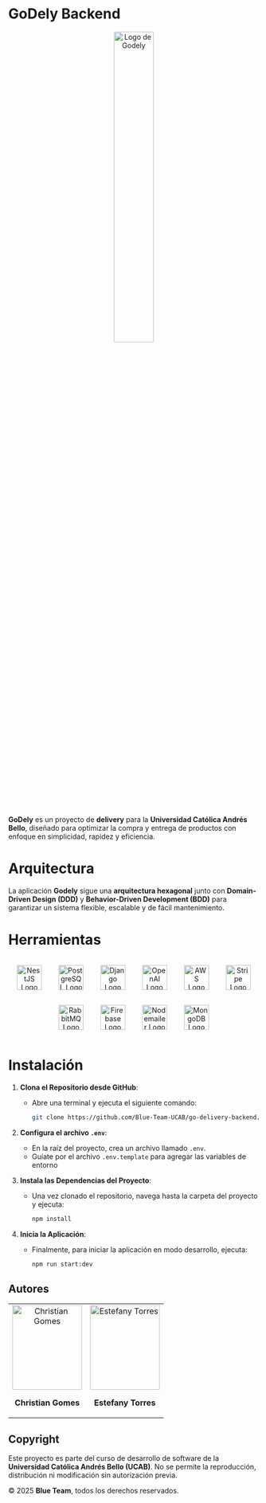 # GoDely Backend

<p align="center">
    <img src="https://godely.s3.us-east-1.amazonaws.com/logoGodely.jpg" alt="Logo de Godely" width="40%">
</p>

**GoDely** es un proyecto de **delivery** para la **Universidad Católica Andrés Bello**, diseñado para optimizar la compra y entrega de productos con enfoque en simplicidad, rapidez y eficiencia.

# Arquitectura

La aplicación **Godely** sigue una **arquitectura hexagonal** junto con **Domain-Driven Design (DDD)** y **Behavior-Driven Development (BDD)** para garantizar un sistema flexible, escalable y de fácil mantenimiento.

# Herramientas

<div align="center">
  <img src="https://nestjs.com/img/logo-small.svg" alt="NestJS Logo" width="50" style="margin: 15px;">
  <img src="https://cdn.jsdelivr.net/gh/devicons/devicon/icons/postgresql/postgresql-original.svg" alt="PostgreSQL Logo" width="50" style="margin: 15px;">
  <img src="https://cdn.jsdelivr.net/gh/devicons/devicon/icons/django/django-plain.svg" alt="Django Logo" width="50" style="margin: 15px;">
  <img src="https://godely.s3.us-east-1.amazonaws.com/OPENIA.svg" alt="OpenAI Logo" width="50" style="margin: 15px;">
  <img src="https://godely.s3.us-east-1.amazonaws.com/AWS.jpg" alt="AWS Logo" width="50" style="margin: 15px;">
  <img src="https://stripe.com/img/v3/home/twitter.png" alt="Stripe Logo" width="50" style="margin: 15px;">
  <img src="https://godely.s3.us-east-1.amazonaws.com/Rabit.png" alt="RabbitMQ Logo" width="50" style="margin: 15px;">
  <img src="https://godely.s3.us-east-1.amazonaws.com/firabese.png" alt="Firebase Logo" width="50" style="margin: 15px;">
  <img src="https://godely.s3.us-east-1.amazonaws.com/nodemailer.svg" alt="Nodemailer Logo" width="50" style="margin: 15px;">
  <img src="https://www.svgrepo.com/show/331488/mongodb.svg" alt="MongoDB Logo" width="50" style="margin: 15px;">
</div>

# Instalación

1. **Clona el Repositorio desde GitHub**:

   - Abre una terminal y ejecuta el siguiente comando:
     ```bash
     git clone https://github.com/Blue-Team-UCAB/go-delivery-backend.git
     ```

2. **Configura el archivo `.env`**:

   - En la raíz del proyecto, crea un archivo llamado `.env`.
   - Guíate por el archivo `.env.template` para agregar las variables de entorno

3. **Instala las Dependencias del Proyecto**:

   - Una vez clonado el repositorio, navega hasta la carpeta del proyecto y ejecuta:
     ```bash
     npm install
     ```

4. **Inicia la Aplicación**:
   - Finalmente, para iniciar la aplicación en modo desarrollo, ejecuta:
     ```bash
     npm run start:dev
     ```

## Autores

<div align="center">
  <table>
    <tr>
      <td align="center">
        <img src="https://godely.s3.us-east-1.amazonaws.com/ChristianGomes.jpg" alt="Christian Gomes" width="140" height="170">
        <p><strong>Christian Gomes</strong></p>
      </td>
      <td align="center">
        <img src="https://godely.s3.us-east-1.amazonaws.com/Estefany+Torres.jpg" alt="Estefany Torres" width="140" height="170">
        <p><strong>Estefany Torres</strong></p>
      </td>
    </tr>
  </table>
</div>

## Copyright

Este proyecto es parte del curso de desarrollo de software de la **Universidad Católica Andrés Bello (UCAB)**. No se permite la reproducción, distribución ni modificación sin autorización previa.

© 2025 **Blue Team**, todos los derechos reservados.
